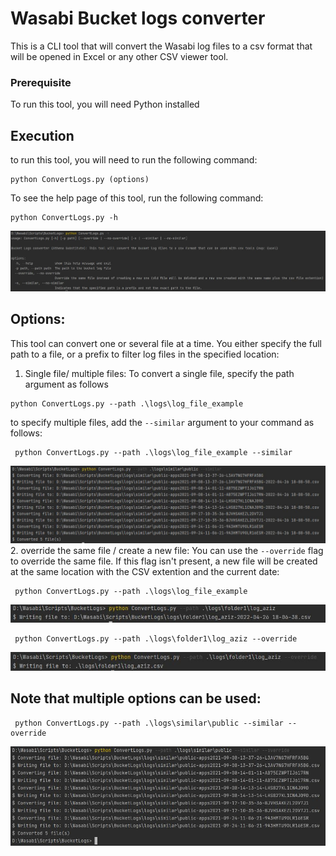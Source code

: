 # Wasabi Bucket logs converter

This is a CLI tool that will convert the Wasabi log files to a csv format that will be opened in Excel or any other CSV viewer tool.

### Prerequisite

To run this tool, you will need Python installed

## Execution

to run this tool, you will need to run the following command:

```
python ConvertLogs.py (options)
```

To see the help page of this tool, run the following command:

```
python ConvertLogs.py -h
```

![help page](screenshots/Help.jpg)

## Options:

This tool can convert one or several file at a time. You either specify the full path to a file, or a prefix to filter log files in the specified location:

1. Single file/ multiple files:
   To convert a single file, specify the path argument as follows

```
python ConvertLogs.py --path .\logs\log_file_example
```

to specify multiple files, add the `--similar` argument to your command as follows:

```
 python ConvertLogs.py --path .\logs\log_file_example --similar
```

![help page](screenshots/multiple_new_files.jpg) 2. override the same file / create a new file:
You can use the `--override` flag to override the same file. If this flag isn't present, a new file will be created at the same location with the CSV extention and the current date:

```
 python ConvertLogs.py --path .\logs\log_file_example
```

![help page](screenshots/create_new_file.jpg)

```
 python ConvertLogs.py --path .\logs\folder1\log_aziz --override
```

![help page](screenshots/override_file.jpg)

## Note that multiple options can be used:

```
 python ConvertLogs.py --path .\logs\similar\public --similar --override
```

![help page](screenshots/mutiple_flags_used.jpg)
